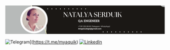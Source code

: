 
![Black and White Abstract Email Header4.png](https://github.com/NataliaSerdiuk/nataliaserdiuk/blob/main/Black%20and%20White%20Abstract%20Email%20Header4.png)



![Telegram](https://img.shields.io/badge/-Telegram-090909?style=for-the-badge&logo=telegram&logoColor=27A0D9)](https://t.me/myaquik)
[![LinkedIn](https://img.shields.io/badge/-LinkedIn-090909?style=for-the-badge&logo=linkedin&logoColor=007BB6)](https://www.linkedin.com/in/natalya-serduik-136713160)
